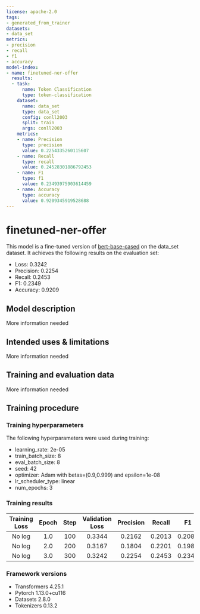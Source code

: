 ```yaml
---
license: apache-2.0
tags:
- generated_from_trainer
datasets:
- data_set
metrics:
- precision
- recall
- f1
- accuracy
model-index:
- name: finetuned-ner-offer
  results:
  - task:
      name: Token Classification
      type: token-classification
    dataset:
      name: data_set
      type: data_set
      config: conll2003
      split: train
      args: conll2003
    metrics:
    - name: Precision
      type: precision
      value: 0.2254335260115607
    - name: Recall
      type: recall
      value: 0.24528301886792453
    - name: F1
      type: f1
      value: 0.23493975903614459
    - name: Accuracy
      type: accuracy
      value: 0.9209345919528688
---
```


<!-- This model card has been generated automatically according to the information the Trainer had access to. You
should probably proofread and complete it, then remove this comment. -->

# finetuned-ner-offer

This model is a fine-tuned version of [bert-base-cased](https://huggingface.co/bert-base-cased) on the data_set dataset.
It achieves the following results on the evaluation set:
- Loss: 0.3242
- Precision: 0.2254
- Recall: 0.2453
- F1: 0.2349
- Accuracy: 0.9209

## Model description

More information needed

## Intended uses & limitations

More information needed

## Training and evaluation data

More information needed

## Training procedure

### Training hyperparameters

The following hyperparameters were used during training:
- learning_rate: 2e-05
- train_batch_size: 8
- eval_batch_size: 8
- seed: 42
- optimizer: Adam with betas=(0.9,0.999) and epsilon=1e-08
- lr_scheduler_type: linear
- num_epochs: 3

### Training results

| Training Loss | Epoch | Step | Validation Loss | Precision | Recall | F1     | Accuracy |
|:-------------:|:-----:|:----:|:---------------:|:---------:|:------:|:------:|:--------:|
| No log        | 1.0   | 100  | 0.3344          | 0.2162    | 0.2013 | 0.2085 | 0.9217   |
| No log        | 2.0   | 200  | 0.3167          | 0.1804    | 0.2201 | 0.1983 | 0.9204   |
| No log        | 3.0   | 300  | 0.3242          | 0.2254    | 0.2453 | 0.2349 | 0.9209   |


### Framework versions

- Transformers 4.25.1
- Pytorch 1.13.0+cu116
- Datasets 2.8.0
- Tokenizers 0.13.2
